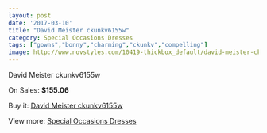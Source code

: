 ```yaml
---
layout: post
date: '2017-03-10'
title: "David Meister ckunkv6155w"
category: Special Occasions Dresses
tags: ["gowns","bonny","charming","ckunkv","compelling"]
image: http://www.novstyles.com/10419-thickbox_default/david-meister-ckunkv6155w.jpg
---
```

David Meister ckunkv6155w

On Sales: **$155.06**
<a href="https://www.novstyles.com/en/special-occasions-dresses/7453-david-meister-ckunkv6155w.html"><amp-img layout="responsive" width="600" height="600" src="//www.novstyles.com/10419-thickbox_default/david-meister-ckunkv6155w.jpg" alt="David Meister ckunkv6155w 0" /></a>

Buy it: [David Meister ckunkv6155w](https://www.novstyles.com/en/special-occasions-dresses/7453-david-meister-ckunkv6155w.html "David Meister ckunkv6155w")

View more: [Special Occasions Dresses](https://www.novstyles.com/en/51-special-occasions-dresses "Special Occasions Dresses")